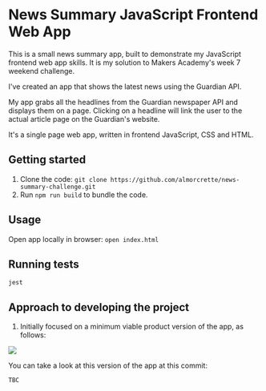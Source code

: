 # News Summary JavaScript Frontend Web App

This is a small news summary app, built to demonstrate my JavaScript frontend web app skills. It is my solution to Makers Academy's week 7 weekend challenge.

I've created an app that shows the latest news using the Guardian API.

My app grabs all the headlines from the Guardian newspaper API and displays them on a
page. Clicking on a headline will link the user to the actual article page on the Guardian's website.

It's a single page web app, written in frontend JavaScript, CSS and HTML.

## Getting started

1. Clone the code: `git clone https://github.com/almorcrette/news-summary-challenge.git`
2. Run `npm run build` to bundle the code.

## Usage

Open app locally in browser: `open index.html`

## Running tests

`jest`

## Approach to developing the project

1. Initially focused on a minimum viable product version of the app, as follows:

![](/Users/assets/NewsSummaryApp_v1.excalidraw.png)

You can take a look at this version of the app at this commit:

`TBC`